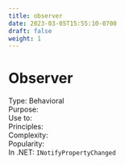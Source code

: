 ```yaml
---
title: observer
date: 2023-03-05T15:55:10-0700
draft: false
weight: 1
---
```

# Observer
Type: Behavioral  
Purpose:  
Use to:  
Principles:  
Complexity:  
Popularity:  
In .NET: `INotifyPropertyChanged`  
